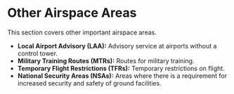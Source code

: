 # Other Airspace Areas

This section covers other important airspace areas.

*   **Local Airport Advisory (LAA):** Advisory service at airports without a control tower.
*   **Military Training Routes (MTRs):** Routes for military training.
*   **Temporary Flight Restrictions (TFRs):** Temporary restrictions on flight.
*   **National Security Areas (NSAs):** Areas where there is a requirement for increased security and safety of ground facilities.